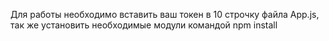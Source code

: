 Для работы необходимо вставить ваш токен в 10 строчку файла App.js, так же установить необходимые модули командой npm install